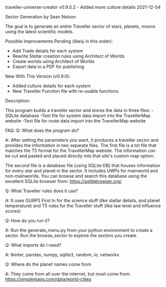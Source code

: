  traveller-universe-creator
v0.9.0.2 - Added more culture details
2021-12-04

 Sector Generation
 by Sean Nelson

 The goal is to generate an entire Traveller sector of stars, planets, moons using the latest scientific models.

 Possible Improvements Pending (likely in this order):

   - Add Trade details for each system
   - Rewrite Stellar creation rules using  Architect of Worlds
   - Create worlds using Architect of Worlds
   - Export data to a PDF for publishing

New With This Version (v0.9.0):

   - Added culture details for each system
   - New Traveller Function file with re-usable functions




Description:

This program builds a traveller sector and stores the data in three files:
-SQLite database
-Text file for system data import into the TravellerMap website
-Text file for route data import into the TravellerMap website


FAQ:
Q:  What does the program do?

A:  After setting the parameters you want, it produces a traveller sector and provides the information in two separate files. 
The first file is a txt file that matches the T5 format for the TravellerMap website.  The information can be cut and pasted and placed directly into that site's custom map option.

The second file is a database file (using SQLite DB) that houses information for every star and planet in the sector.  It includes UWPs for mainworld and non-mainworlds.
You can browse and search this database using the excellent SQLite browser from: https://sqlitebrowser.org/

Q:  What Traveller rules does it use?

A:  It uses GURPS First In for the science stuff (like stellar details, and planet temperature) and T5 rules for the Traveller stuff (like law level and influence scores)

Q:  How do you run it?

A:  Run the generate_menu.py from your python environment to create a sector.  Run the browse_sector to explore the sectors you create.

Q:  What imports do I need?

A:  tkinter, pandas, numpy, sqlite3, random, io, networkx

Q:  Where do the planet names come from

A:  They come from all over the internet, but most come from: https://simplemaps.com/data/world-cities



